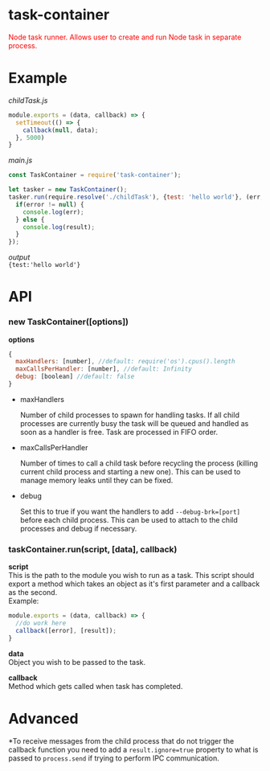 # task-container
<span style="color: red;">Node task runner. Allows user to create and run Node task in separate process.</style>

# Example
*childTask.js*
```javascript
module.exports = (data, callback) => {
  setTimeout(() => {
    callback(null, data);
  }, 5000)
}
```  
  
*main.js*
```javascript
const TaskContainer = require('task-container');

let tasker = new TaskContainer();
tasker.run(require.resolve('./childTask'), {test: 'hello world'}, (err, result) => {
  if(error != null) {
    console.log(err);
  } else {
    console.log(result);
  }
});
```

*output*  
`{test:'hello world'}`

# API
### new TaskContainer([options])
**options**  
```javascript
{
  maxHandlers: [number], //default: require('os').cpus().length
  maxCallsPerHandler: [number], //default: Infinity
  debug: [boolean] //default: false
}
```
  
  * maxHandlers  
    
    Number of child processes to spawn for handling tasks. If all child processes are currently busy the task will be queued and handled as soon as a handler is free. Task are processed in FIFO order.
    
  * maxCallsPerHandler
      
    Number of times to call a child task before recycling the process (killing current child process and starting a new one). This can be used to manage memory leaks until they can be fixed.
      
  * debug
  
    Set this to true if you want the handlers to add `--debug-brk=[port]` before each child process. This can be used to attach to the child processes and debug if necessary.
    
### taskContainer.run(script, [data], callback)
**script**  
  This is the path to the module you wish to run as a task. This script should export a method which takes an object as it's first parameter and a callback as the second.  
  Example:
```javascript
module.exports = (data, callback) => {
  //do work here
  callback([error], [result]);
}
```
  
**data**  
  Object you wish to be passed to the task.  
  
**callback**  
  Method which gets called when task has completed.
  
# Advanced  
*To receive messages from the child process that do not trigger the callback function you need to add a ```result.ignore=true``` property to what is passed to ```process.send``` if trying to perform IPC communication.
